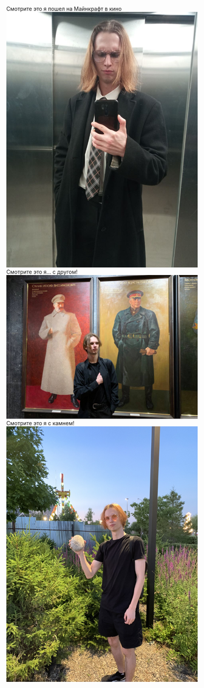 Смотрите это я пошел на Майнкрафт в кино
![Я2!](readme_images/imgg_minecraft.jpg)
Смотрите это я... с другом!
![Я2!](readme_images/img_dsfs.jpg)
Смотрите это я с камнем!
![Я!](readme_images/IMG_0055.JPG)